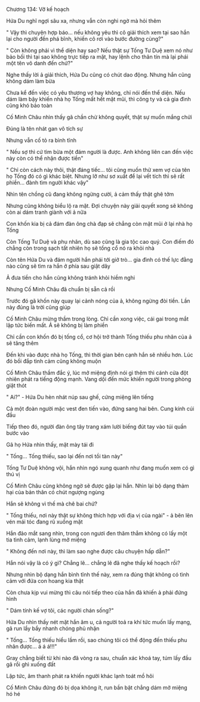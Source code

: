 




Chương 134: Vỡ kế hoạch

Hứa Du nghĩ ngợi sâu xa, nhưng vẫn còn nghi ngờ mà hỏi thêm

" Vậy thì chuyện hợp báo... nếu không yêu thì cô giải thích xem tại sao hắn lại cho người đến phá bĩnh, khiến cô rơi vào bước đường cùng?"

" Còn không phải vì thể diện hay sao? Nếu thật sự Tống Tư Duệ xem nó như bảo bối thì tại sao không trực tiếp ra mặt, hay lệnh cho thân tín mà lại phái một tên vô danh đến chứ?"

Nghe thấy lời ả giải thích, Hứa Du cũng có chút dao động. Nhưng hắn cũng không dám làm bừa

Chưa kể đến việc có yêu thương vợ hay không, chỉ nói đến thể diện. Nếu dám làm bậy khiến nhà họ Tống mất hết mặt mũi, thì công ty và cả gia đình cũng khó bảo toàn

Cố Minh Châu nhìn thấy gã chần chừ không quyết, thật sự muốn mắng chửi

Đúng là tên nhát gan vô tích sự

Nhưng vẫn cố tỏ ra bình tĩnh

" Nếu sợ thì cứ tìm bừa một đám người là được. Anh không liên can đến việc này còn có thể nhận được tiền"


" Chỉ còn cách này thôi, thật đáng tiếc... tôi cũng muốn thử xem vợ của tên họ Tống đó có gì khác biệt. Nhưng lỡ như sơ xuất để lại vết tích thì sẽ rất phiền... đành tìm người khác vậy"

Nhìn tên chồng cũ đang không ngừng cười, ả cảm thấy thật ghê tởm

Nhưng cũng không biểu lộ ra mặt. Đợi chuyện này giải quyết xong sẽ không còn ai dám tranh giành với ả nữa

Con khốn kia bị cả đám đàn ông chà đạp sẽ chẳng còn mặt mũi ở lại nhà họ Tống

Còn Tống Tư Duệ và phu nhân, dù sao cũng là gia tộc cao quý. Con điếm đó chẳng còn trong sạch tất nhiên họ sẽ tống cổ nó ra khỏi nhà

Còn tên Hứa Du và đám người hắn phái tới giở trò... gia đình có thế lực đằng nào cũng sẽ tìm ra hắn ở phía sau giật dây

Ả đưa tiền cho hắn cũng không tránh khỏi hiềm nghi

Nhưng Cố Minh Châu đã chuẩn bị sẵn cả rồi

Trước đó gã khốn này quay lại cảnh nóng của ả, không ngừng đòi tiền. Lần này đúng là trời cũng giúp

Cố Minh Châu mừng thầm trong lòng. Chỉ cần xong việc, cái gai trong mắt lập tức biến mất. Ả sẽ không bị làm phiền

Chỉ cần con khốn đó bị tống cổ, cơ hội trở thành Tống thiếu phu nhân của ả sẽ tăng thêm

Đến khi vào được nhà họ Tống, thì thời gian bên cạnh hắn sẽ nhiều hơn. Lúc đó bồi đắp tình cảm cũng không muộn


Cố Minh Châu thầm đắc ý, lúc mở miệng định nói gì thêm thì cánh cửa đột nhiên phát ra tiếng động mạnh. Vang dội đến mức khiến người trong phòng giật thót

" Ai?" - Hứa Du hèn nhát núp sau ghế, cứng miệng lên tiếng

Cả một đoàn người mặc vest đen tiến vào, đứng sang hai bên. Cung kính cúi đầu

Tiếp theo đó, người đàn ông tây trang xám lười biếng đút tay vào túi quần bước vào

Gã họ Hứa nhìn thấy, mặt mày tái đi

" Tống... Tống thiếu, sao lại đến nơi tồi tàn này"

Tống Tư Duệ không vội, hắn nhìn ngó xung quanh như đang muốn xem có gì thú vị

Cố Minh Châu cũng không ngờ sẽ được gặp lại hắn. Nhìn lại bộ dạng thảm hại của bản thân có chút ngượng ngùng

Hắn sẽ không vì thế mà chê bai chứ?

" Tống thiếu, nơi này thật sự không thích hợp với địa vị của ngài" - ả bẽn lẽn vén mái tóc đang rũ xuống mặt

Hắn đảo mắt sang nhìn, trong con ngươi đen thăm thẳm không có lấy một tia tình cảm, lạnh lùng mở miệng

" Không đến nơi này, thì làm sao nghe được câu chuyện hấp dẫn?"

Hắn nói vậy là có ý gì? Chẳng lẽ... chẳng lẽ đã nghe thấy kế hoạch rồi?

Nhưng nhìn bộ dạng hắn bình tĩnh thế này, xem ra đúng thật không có tình cảm với đứa con hoang kia thật

Còn chưa kịp vui mừng thì câu nói tiếp theo của hắn đã khiến ả phải đứng hình

" Dám tính kế vợ tôi, các người chán sống?"

Hứa Du nhìn thấy nét mặt hắn âm u, cả người toả ra khí tức muốn lấy mạng, gã run lẩy bẩy nhanh chóng phủ nhận

" Tống... Tống thiếu hiểu lầm rồi, sao chúng tôi có thể động đến thiếu phu nhân được... á á á!!!"

Gray chẳng biết từ khi nào đã vòng ra sau, chuẩn xác khoá tay, túm lấy đầu gã rồi ghì xuống đất

Lập tức, âm thanh phát ra khiến người khác lạnh toát mồ hôi

Cố Minh Châu đứng đó bị dọa không ít, run bần bật chẳng dám mở miệng hó hé




